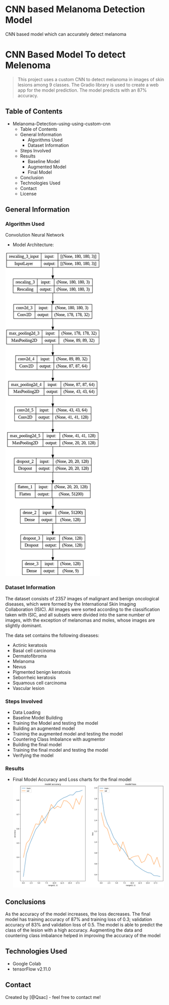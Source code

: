 # CNN based Melanoma Detection Model
 CNN based model which can accurately detect melanoma

# CNN Based Model To detect Melenoma
> This project uses a custom CNN to detect melanoma in images of skin lesions among 9 classes. The Gradio library is used to create a web app for the model prediction. The model predicts with an 87% accuracy.


## Table of Contents
* Melanoma-Detection-using-using-custom-cnn
    * Table of Contents
    * General Information
        * Algorithms Used
        * Dataset Information
    * Steps Involved
    * Results
        * Baseline Model
        * Augmented Model
        * Final Model
    * Conclusion
    * Technologies Used
    * Contact
    * License

<!-- You can include any other section that is pertinent to your problem -->

## General Information
### Algorithm Used
Convolution Neural Network
- Model Architecture:

 ![Model_Visualize](Model_Visualize.png)

    
### Dataset Information
The dataset consists of 2357 images of malignant and benign oncological diseases, which were formed by the International Skin Imaging Collaboration (ISIC). All images were sorted according to the classification taken with ISIC, and all subsets were divided into the same number of images, with the exception of melanomas and moles, whose images are slightly dominant.

The data set contains the following diseases:
* Actinic keratosis
* Basal cell carcinoma
* Dermatofibroma
* Melanoma
* Nevus
* Pigmented benign keratosis
* Seborrheic keratosis
* Squamous cell carcinoma
* Vascular lesion
### Steps Involved
* Data Loading
* Baseline Model Building
* Training the Model and testing the model
* Building an augmented model
* Training the augmented model and testing the model
* Countering Class Imbalance with augmentor
* Building the final model
* Training the final model and testing the model
* Verifying the model

### Results
- Final Model
       Accuracy and Loss charts for the final model
       ![Model_accuracy_Loss](Model_accuracy_Loss.png)

 

<!-- You don't have to answer all the questions - just the ones relevant to your project. -->

## Conclusions
As the accuracy of the model increases, the loss decreases. The final model has training accuracy of 87% and training loss of 0.3; validation accuracy of 83% and validation loss of 0.5. The model is able to predict the class of the lesion with a high accuracy. Augmenting the data and countering class imbalance helped in improving the accuracy of the model

<!-- You don't have to answer all the questions - just the ones relevant to your project. -->


## Technologies Used
- Google Colab
- tensorFlow v2.11.0


<!-- As the libraries versions keep on changing, it is recommended to mention the version of library used in this project -->

## Contact
Created by [@Qsac] - feel free to contact me!


<!-- Optional -->
<!-- ## License -->
<!-- This project is open source and available under the [... License](). -->

<!-- You don't have to include all sections - just the one's relevant to your project -->
